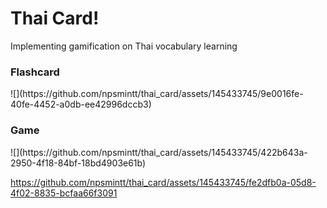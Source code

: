 <h1>Thai Card!</h1>
<p>Implementing gamification on Thai vocabulary learning</p>

<h3>Flashcard</h3>
![](https://github.com/npsmintt/thai_card/assets/145433745/9e0016fe-40fe-4452-a0db-ee42996dccb3)

<h3>Game</h3>
![](https://github.com/npsmintt/thai_card/assets/145433745/422b643a-2950-4f18-84bf-18bd4903e61b)





https://github.com/npsmintt/thai_card/assets/145433745/fe2dfb0a-05d8-4f02-8835-bcfaa66f3091



